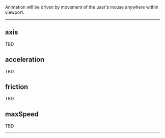 Animation will be driven by movement of the user's mouse anywhere within viewport.

___

## axis

TBD

## acceleration

TBD

## friction

TBD

## maxSpeed

TBD

___